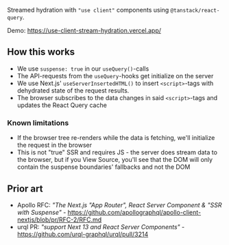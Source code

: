 Streamed hydration with `"use client"` components using `@tanstack/react-query`.

Demo: https://use-client-stream-hydration.vercel.app/

## How this works

- We use `suspense: true` in our `useQuery()`-calls
- The API-requests from the `useQuery`-hooks get initialize on the server
- We use Next.js' `useServerInsertedHTML()` to insert `<script>`-tags with dehydrated state of the request results.
- The browser subscribes to the data changes in said `<script>`-tags and updates the React Query cache

### Known limitations

- If the browser tree re-renders while the data is fetching, we'll initialize the request in the browser
- This is not "true" SSR and requires JS - the server does stream data to the browser, but if you View Source, you'll see that the DOM will only contain the suspense boundaries' fallbacks and not the DOM

## Prior art

- Apollo RFC: _"The Next.js "App Router", React Server Component & "SSR with Suspense"_ - https://github.com/apollographql/apollo-client-nextjs/blob/pr/RFC-2/RFC.md
- urql PR: _"support Next 13 and React Server Components"_ - https://github.com/urql-graphql/urql/pull/3214
